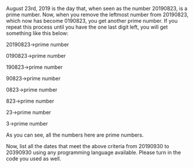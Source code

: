 August 23rd, 2019 is the day that, when seen as the number 20190823, is a prime number. Now, when you remove the leftmost number from 20190823, which now has become 0190823, you get another prime number. If you repeat this process until you have the one last digit left, you will get something like this below:

20190823→prime number

0190823→prime number

190823→prime number

90823→prime number

0823→prime number

823→prime number

23→prime number

3→prime number

As you can see, all the numbers here are prime numbers.

Now, list all the dates that meet the above criteria from 20190930 to 20390930 using any programming language available. Please turn in the code you used as well.
